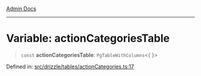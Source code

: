 [Admin Docs](/)

***

# Variable: actionCategoriesTable

> `const` **actionCategoriesTable**: `PgTableWithColumns`\<\{ \}\>

Defined in: [src/drizzle/tables/actionCategories.ts:17](https://github.com/gautam-divyanshu/talawa-api/blob/1d38acecd3e456f869683fb8dca035a5e42010d5/src/drizzle/tables/actionCategories.ts#L17)
